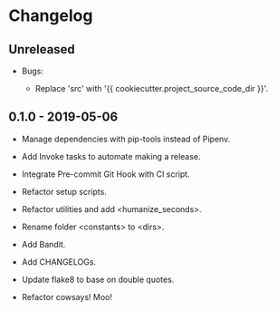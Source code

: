 # Changelog

## Unreleased

+ Bugs:

    + Replace 'src' with '{{ cookiecutter.project_source_code_dir }}'.


## 0.1.0 - 2019-05-06

+ Manage dependencies with pip-tools instead of Pipenv.
 
+ Add Invoke tasks to automate making a release.

+ Integrate Pre-commit Git Hook with CI script.

+ Refactor setup scripts.

+ Refactor utilities and add <humanize_seconds>.

+ Rename folder \<constants> to \<dirs>.

+ Add Bandit.

+ Add CHANGELOGs.

+ Update flake8 to base on double quotes.

+ Refactor cowsays! Moo!

